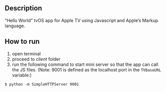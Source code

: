 ## Description
“Hello World” tvOS app for Apple TV using Javascript and Apple’s Markup language.

## How to run
1. open terminal
2. proceed to _client_ folder
3. run the following command to start mini server so that the app can call the JS files. (Note: 9001 is defined as the localhost port in the `TVBaseURL` variable:)

```
$ python -m SimpleHTTPServer 9001
```

